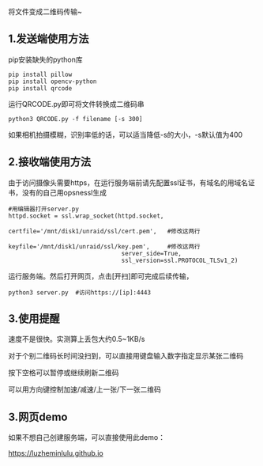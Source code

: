 将文件变成二维码传输~

## 1.发送端使用方法
pip安装缺失的python库
```
pip install pillow
pip install opencv-python
pip install qrcode
```
运行QRCODE.py即可将文件转换成二维码串

```
python3 QRCODE.py -f filename [-s 300] 
```
如果相机拍摄模糊，识别率低的话，可以适当降低-s的大小，-s默认值为400


## 2.接收端使用方法
由于访问摄像头需要https，在运行服务端前请先配置ssl证书，有域名的用域名证书，没有的自己用opsnessl生成
```
#用编辑器打开server.py
httpd.socket = ssl.wrap_socket(httpd.socket,  
                                certfile='/mnt/disk1/unraid/ssl/cert.pem',   #修改这两行
                                keyfile='/mnt/disk1/unraid/ssl/key.pem',     #修改这两行
                                server_side=True,
                                ssl_version=ssl.PROTOCOL_TLSv1_2)  
```
运行服务端。然后打开网页，点击[开扫]即可完成后续传输，
```
python3 server.py  #访问https://[ip]:4443
```


## 3.使用提醒
速度不是很快。实测算上丢包大约0.5~1KB/s

对于个别二维码长时间没扫到，可以直接用键盘输入数字指定显示某张二维码

按下空格可以暂停或继续刷新二维码

可以用方向键控制加速/减速/上一张/下一张二维码


## 3.网页demo
如果不想自己创建服务端，可以直接使用此demo：

https://luzheminlulu.github.io
